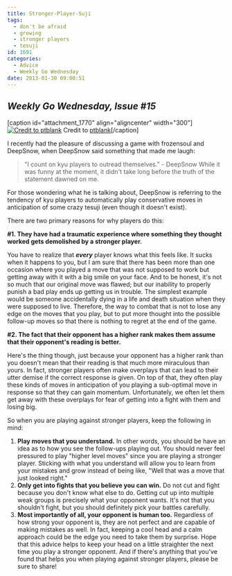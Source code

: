 ```yaml
---
title: Stronger-Player-Suji
tags:
  - don't be afraid
  - growing
  - stronger players
  - tesuji
id: 1691
categories:
  - Advice
  - Weekly Go Wednesday
date: 2013-01-30 09:00:51
---
```


## _Weekly Go Wednesday, Issue #15_

[caption id="attachment_1770" align="aligncenter" width="300"][![Credit to ptblank](http://www.bengozen.com/wp-content/uploads/2013/01/wgw15.jpg)](http://www.bengozen.com/wp-content/uploads/2013/01/wgw15.jpg) Credit to [ptblank](http://ptblank.deviantart.com/art/Magic-Hat-191955649)[/caption]

I recently had the pleasure of discussing a game with frozensoul and DeepSnow, when DeepSnow said something that made me laugh:

> "I count on kyu players to outread themselves." - DeepSnow
While it was funny at the moment, it didn't take long before the truth of the statement dawned on me.

For those wondering what he is talking about, DeepSnow is referring to the tendency of kyu players to automatically play conservative moves in anticipation of some crazy tesuji (even though it doesn't exist).

There are two primary reasons for why players do this:

<!--more-->

**#1\. They have had a traumatic experience where something they thought worked gets demolished by a stronger player.**

You have to realize that _**every**_ player knows what this feels like. It sucks when it happens to you, but I am sure that there has been more than one occasion where you played a move that was not supposed to work but getting away with it with a big smile on your face. And to be honest, it's not so much that our original move was flawed; but our inability to properly punish a bad play ends up getting us in trouble. The simplest example would be someone accidentally dying in a life and death situation when they were supposed to live. Therefore, the way to combat that is not to lose any edge on the moves that you play, but to put more thought into the possible follow-up moves so that there is nothing to regret at the end of the game.

**#2\. The fact that their opponent has a higher rank makes them assume that their opponent's reading is better.**

Here's the thing though, just because your opponent has a higher rank than you doesn't mean that their reading is that much more miraculous than yours. In fact, stronger players often make overplays that can lead to their utter demise if the correct response is given. On top of that, they often play these kinds of moves in anticipation of you playing a sub-optimal move in response so that they can gain momentum. Unfortunately, we often let them get away with these overplays for fear of getting into a fight with them and losing big.

So when you are playing against stronger players, keep the following in mind:

1.  **Play moves that you understand.** In other words, you should be have an idea as to how you see the follow-ups playing out. You should never feel pressured to play "higher level moves" since you are playing a stronger player. Sticking with what you understand will allow you to learn from your mistakes and grow instead of being like, "Well that was a move that just looked right."
2.  **Only get into fights that you believe you can win.** Do not cut and fight because you don't know what else to do. Getting cut up into multiple weak groups is precisely what your opponent wants. It's not that you shouldn't fight, but you should definitely pick your battles carefully.
3.  **Most importantly of all, your opponent is human too.** Regardless of how strong your opponent is, they are not perfect and are capable of making mistakes as well. In fact, keeping a cool head and a calm approach could be the edge you need to take them by surprise.
Hope that this advice helps to keep your head on a little straighter the next time you play a stronger opponent. And if there's anything that you've found that helps you when playing against stronger players, please be sure to share!